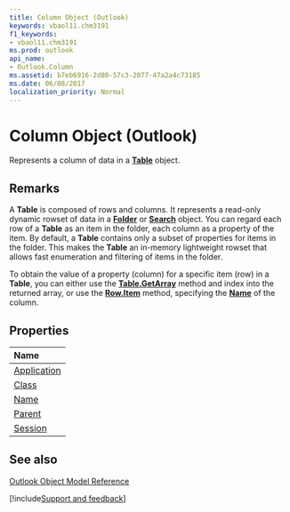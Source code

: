 ```yaml
---
title: Column Object (Outlook)
keywords: vbaol11.chm3191
f1_keywords:
- vbaol11.chm3191
ms.prod: outlook
api_name:
- Outlook.Column
ms.assetid: b7eb6916-2d80-57c3-2077-47a2a4c73185
ms.date: 06/08/2017
localization_priority: Normal
---
```



# Column Object (Outlook)

Represents a column of data in a  **[Table](Outlook.Table.md)** object.


## Remarks

A  **Table** is composed of rows and columns. It represents a read-only dynamic rowset of data in a **[Folder](Outlook.Folder.md)** or **[Search](Outlook.Search.md)** object. You can regard each row of a **Table** as an item in the folder, each column as a property of the item. By default, a **Table** contains only a subset of properties for items in the folder. This makes the **Table** an in-memory lightweight rowset that allows fast enumeration and filtering of items in the folder.

To obtain the value of a property (column) for a specific item (row) in a  **Table**, you can either use the **[Table.GetArray](Outlook.Table.GetArray.md)** method and index into the returned array, or use the **[Row.Item](Outlook.Row.Item.md)** method, specifying the **[Name](Outlook.Column.Name.md)** of the column.


## Properties



|Name|
|:-----|
|[Application](Outlook.Column.Application.md)|
|[Class](Outlook.Column.Class.md)|
|[Name](Outlook.Column.Name.md)|
|[Parent](Outlook.Column.Parent.md)|
|[Session](Outlook.Column.Session.md)|

## See also


[Outlook Object Model Reference](./overview/Outlook/object-model.md)

[!include[Support and feedback](~/includes/feedback-boilerplate.md)]
